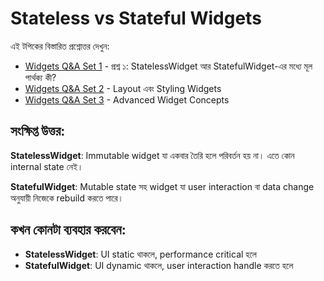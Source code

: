 # Stateless vs Stateful Widgets

এই টপিকের বিস্তারিত প্রশ্নোত্তর দেখুন:

- [Widgets Q&A Set 1](widgets_qna_01.md) - প্রশ্ন ১: StatelessWidget আর StatefulWidget-এর মধ্যে মূল পার্থক্য কী?
- [Widgets Q&A Set 2](widgets_qna_02.md) - Layout এবং Styling Widgets
- [Widgets Q&A Set 3](widgets_qna_03.md) - Advanced Widget Concepts

## সংক্ষিপ্ত উত্তর:

**StatelessWidget**: Immutable widget যা একবার তৈরি হলে পরিবর্তন হয় না। এতে কোন internal state নেই।

**StatefulWidget**: Mutable state সহ widget যা user interaction বা data change অনুযায়ী নিজেকে rebuild করতে পারে।

## কখন কোনটা ব্যবহার করবেন:

- **StatelessWidget**: UI static থাকলে, performance critical হলে
- **StatefulWidget**: UI dynamic থাকলে, user interaction handle করতে হলে


